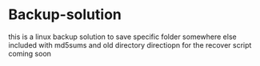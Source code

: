 # Backup-solution
this is a linux backup solution to save specific folder somewhere else included with md5sums and old directory directiopn for the recover script coming soon
